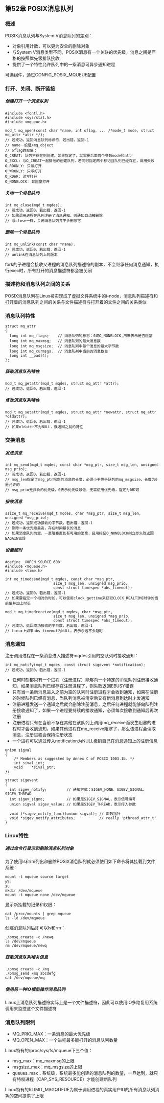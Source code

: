 ## 第52章 POSIX消息队列

### 概述

POSIX消息队列与System V消息队列的差别：

* 对象引用计数，可以更为安全的删除对象
* 与System V消息类型不同，POSIX消息有一个关联的优先级，消息之间是严格的按照优先级排队接收
* 提供了一个特性允许队列中的一条消息可异步通知进程

可选组件，通过CONFIG_POSIX_MQUEUE配置

### 打开、关闭、断开链接

##### 创建打开一个消息队列

```
#include <fcntl.h>
#include <sys/stat.h>
#include <mqueue.h>

mqd_t mq_open(const char *name, int oflag, ... /*mode_t mode, struct mq_attr *attr */);
// 若成功，返回消息队列标识符，若出错，返回-1
// name一般是/mq_object
// oflag的取值：
O_CREAT: 队列不存在则创建，如果指定了，就需要后面两个参数mode和attr
O_EXCL: 与O_CREAT一起排他的创建队列，若同时指定两个标记且队列已经存在，调用失败
O_RDONLY: 只读打开
O_WRONLY: 只写打开
O_RDWR: 读写打开
O_NONBLOCK: 非阻塞打开
```

##### 关闭一个消息队列

```
int mq_close(mqd_t mqdes);
// 若成功，返回0，若出错，返回-1
// 如果调用进程在队列注册了消息通知，则通知自动被删除
// 与close一样，关闭消息队列并不会删除它
```

##### 删除一个消息队列

```
int mq_unlink(const char *name);
// 若成功，返回0，若出错，返回-1
// unlink在消息队列上的版本
```

fork的子进程会接收父进程的消息队列描述符的副本，不会继承任何消息通知，执行exec时，所有打开的消息描述符都会被关闭

### 描述符和消息队列之间的关系

POSIX消息队列在Linux被实现成了虚拟文件系统中的i-node，消息队列描述符和打开着的消息队列之间的关系与文件描述符与打开着的文件之间的关系类似

### 消息队列特性

```
struct mq_attr
{
  long int mq_flags;    // 消息队列的标志：0或O_NONBLOCK,用来表示是否阻塞 
  long int mq_maxmsg;   // 消息队列的最大消息数
  long int mq_msgsize;  // 消息队列中每个消息的最大字节数
  long int mq_curmsgs;  // 消息队列中当前的消息数目
  long int __pad[4];
};
```

##### 获取消息队列特性

```
mqd_t mq_getattr(mqd_t mqdes, struct mq_attr *attr);
// 若成功，返回0，若出错，返回-1
```

##### 修改消息队列特性

```
mqd_t mq_setattr(mqd_t mqdes, struct mq_attr *newattr, struct mq_attr *oldattr);
// 若成功，返回0，若出错，返回-1
// 如果oldattr不为NULL，就返回之前的特性
```

### 交换消息

##### 发送消息

```
int mq_send(mqd_t mqdes, const char *msg_ptr, size_t msg_len, unsigned msg_prio);
// 若成功，返回0，若出错，返回-1
// msg_len指定了msg_ptr指向的消息的长度，必须小于等于队列的mq_msgsize，长度为0是允许的
// msg_prio是非负的优先级，0表示优先级最低，无需使用优先级，指定为0即可
```

##### 接收消息

```
ssize_t mq_receive(mqd_t mqdes, char *msg_ptr, size_t msg_len, unsigned *msg_prio);
// 若成功，返回成功接收的字节数，若出错，返回-1
// 删除一条优先级最高，存在时间最长的消息
// 如果消息队列为空，一直阻塞直到有可用的消息，启用标记O_NONBLOCK则立即失败返回EAGAIN错误
```

##### 设置超时

```
#define _XOPEN_SOURCE 600
#include <mqueue.h>
#include <time.h>

int mq_timedsend(mqd_t mqdes, const char *msg_ptr,
                      size_t msg_len, unsigned msg_prio,
                      const struct timespec *abs_timeout);
// 若成功，返回0，若出错，返回-1
// 如果要指定一个相对的时长，可以使用clock_gettime来获取CLOCK_REALTIME时钟的当前值并加上时长
 
mqd_t mq_timedreceive(mqd_t mqdes, char *msg_ptr,
                      size_t msg_len, unsigned *msg_prio,
                      const struct timespec *abs_timeout);
// 若成功，返回成功接收的字节数，若出错，返回-1
// Linux上如果abs_timeout为NULL，表示永远不会超时
```

### 消息通知

注册调用进程在一条消息进入描述符mqdes引用的空队列时接收通知：

```
int mq_notify(mqd_t mqdes, const struct sigevent *notification);
// 若成功，返回0，若出错，返回-1
```

* 任何时刻都只有一个进程（注册进程）能够向一个特定的消息队列注册接收通知，如果消息队列已经存在注册进程了，则失败返回EBUSY错误
* 只有当一条新消息进入之前为空的队列时注册进程才会收到通知，如果在注册的时候队列已经有消息，当队列消息被清空后又有新消息到达时才发通知
* 注册进程发送一个通知之后就会删除注册消息，之后任何进程就能够向队列注册接收通知了，如果一个进程要持续的接收通知，必须每次接收到通知后再次注册
* 注册进程只有在当前不存在其他在该队列上调用mq_receive而发生阻塞的进程时才会收到通知，如果其他进程在mq_receive阻塞了，那么该进程会读取消息，注册进程会保持注册状态
* 一个进程可以通过传入notification为NULL撤销自己在消息通知上的注册信息

```
union sigval 
{
	/* Members as suggested by Annex C of POSIX 1003.1b. */
	int	sival_int;
	void	*sival_ptr;
};

struct sigevent
{
  int sigev_notify;         // 通知方式：SIGEV_NONE、SIGEV_SIGNAL、SIGEV_THREAD
  int sigev_signo;          // 如果是SIGEV_SIGNAL，表示信号编号
  union sigval sigev_value; // 如果是SIGEV_THREAD，表示传入参数
  
  void (*sigev_notify_func)(union sigval); // 函数指针
  void *sigev_notify_attributes;           // really 'pthread_attr_t'
}
```

### Linux特性

##### 通过命令行显示和删除消息队列对象

为了使用ls和rm列出和删除POSIX消息队列就必须使用如下命令将其挂载到文件系统：

```
mount -t mqueue source target
如：
su
mkdir /dev/mqueue
mount -t mqueue none /dev/mqueue
```

显示新挂载的记录和权限：

```
cat /proc/mounts | grep mqueue
ls -ld /dev/mqueue
```

创建消息队列后即可以ls和rm：

```
./pmsg_create -c /newq
ls /dev/mqueue
rm /dev/mqueue/newq
```

##### 获取消息队列相关信息

```
./pmsg_create -c /mq
./pmsg_send /mq abcdefg
cat /dev/mqueue/mq
```

##### 使用另一种IO模型操作消息队列

Linux上消息队列描述符实际上是一个文件描述符，因此可以使用IO多路复用系统调用来监控这个文件描述符

### 消息队列限制

* MQ_PRIO_MAX：一条消息的最大优先级
* MQ_OPEN_MAX：一个进程最多能打开的消息队列数量

Linux特有的/proc/sys/fs/mqueue下三个值：

* msg_max：mq_maxmsg的上限
* msgsize_max：mq_msgsize的上限
* queues_max：系统级，系统最多能创建的消息队列的数量，一旦达到，就只有特权进程（CAP_SYS_RESOURCE）才能创建新队列

Linux特有的RLIMIT_MSGQUEUE为属于调用进程的真实用户ID的所有消息队列消耗的空间提供了上限

